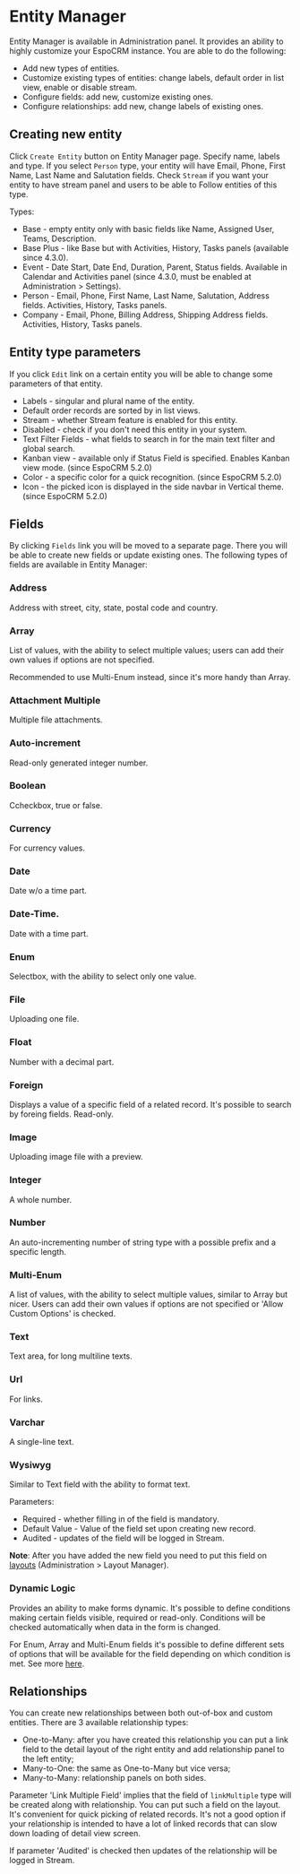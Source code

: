 # Entity Manager

Entity Manager is available in Administration panel. It provides an ability to highly customize your EspoCRM instance. You are able to do the following:

* Add new types of entities.
* Customize existing types of entities: change labels, default order in list view, enable or disable stream.
* Configure fields: add new, customize existing ones.
* Configure relationships: add new, change labels of existing ones.

## Creating new entity

Click `Create Entity` button on Entity Manager page. Specify name, labels and type. If you select `Person` type, your entity will have Email, Phone, First Name, Last Name and Salutation fields. Check `Stream` if you want your entity to have stream panel and users to be able to Follow entities of this type.

Types:

* Base - empty entity only with basic fields like Name, Assigned User, Teams, Description.
* Base Plus - like Base but with Activities, History, Tasks panels (available since 4.3.0).
* Event - Date Start, Date End, Duration, Parent, Status fields. Available in Calendar and Activities panel (since 4.3.0, must be enabled at Administration > Settings).
* Person - Email, Phone, First Name, Last Name, Salutation, Address fields. Activities, History, Tasks panels.
* Company - Email, Phone, Billing Address, Shipping Address fields. Activities, History, Tasks panels.

## Entity type parameters

If you click `Edit` link on a certain entity you will be able to change some parameters of that entity.

* Labels - singular and plural name of the entity.
* Default order records are sorted by in list views.
* Stream - whether Stream feature is enabled for this entity.
* Disabled - check if you don't need this entity in your system.
* Text Filter Fields - what fields to search in for the main text filter and global search.
* Kanban view - available only if Status Field is specified. Enables Kanban view mode. (since EspoCRM 5.2.0)
* Color - a specific color for a quick recognition. (since EspoCRM 5.2.0)
* Icon - the picked icon is displayed in the side navbar in Vertical theme. (since EspoCRM 5.2.0)

## Fields

By clicking `Fields` link you will be moved to a separate page. There you will be able to create new fields or update existing ones. The following types of fields are available in Entity Manager:

### Address

Address with street, city, state, postal code and country.

### Array

List of values, with the ability to select multiple values; users can add their own values if options are not specified. 

Recommended to use Multi-Enum instead, since it's more handy than Array.

### Attachment Multiple

Multiple file attachments.

### Auto-increment

Read-only generated integer number.

### Boolean

Ccheckbox, true or false.

### Currency

For currency values.

### Date

Date w/o a time part.


### Date-Time.

Date with a time part.

### Enum

Selectbox, with the ability to select only one value.


### File

Uploading one file.


### Float 

Number with a decimal part.


### Foreign

Displays a value of a specific field of a related record. It's possible to search by foreing fields. Read-only.


### Image

Uploading image file with a preview.


### Integer

A whole number.


### Number

An auto-incrementing number of string type with a possible prefix and a specific length.


### Multi-Enum

A list of values, with the ability to select multiple values, similar to Array but nicer. Users can add their own values if options are not specified or 'Allow Custom Options' is checked.


### Text

Text area, for long multiline texts.

### Url

For links.

### Varchar

A single-line text.

### Wysiwyg

Similar to Text field with the ability to format text.

Parameters:
* Required - whether filling in of the field is mandatory.
* Default Value - Value of the field set upon creating new record.
* Audited - updates of the field will be logged in Stream.

**Note**: After you have added the new field you need to put this field on [layouts](layout-manager.md) (Administration > Layout Manager).

### Dynamic Logic

Provides an ability to make forms dynamic. It's possible to define conditions making certain fields visible, required or read-only. Conditions will be checked automatically when data in the form is changed.

For Enum, Array and Multi-Enum fields it's possible to define different sets of options that will be available for the field depending on which condition is met. See more [here](dynamic-logic.md).


## Relationships

You can create new relationships between both out-of-box and custom entities. There are 3 available relationship types:

* One-to-Many: after you have created this relationship you can put a link field to the detail layout of the right entity and add relationship panel to the left entity;
* Many-to-One: the same as One-to-Many but vice versa;
* Many-to-Many: relationship panels on both sides.

Parameter 'Link Multiple Field' implies that the field of `linkMultiple` type will be created along with relationship. You can put such a field on the layout. It's convenient for quick picking of related records. It's not a good option if your relationship is intended to have a lot of linked records that can slow down loading of detail view screen.

If parameter 'Audited' is checked then updates of the relationship will be logged in Stream.

